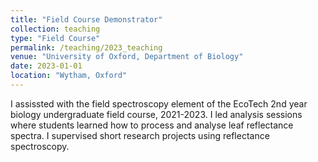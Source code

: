 ```yaml
---
title: "Field Course Demonstrator"
collection: teaching
type: "Field Course"
permalink: /teaching/2023_teaching
venue: "University of Oxford, Department of Biology"
date: 2023-01-01
location: "Wytham, Oxford"
---
```


I assissted with the field spectroscopy element of the EcoTech 2nd year biology undergraduate field course, 2021-2023. I led analysis sessions where students learned how to process and analyse leaf reflectance spectra. I supervised short research projects using reflectance spectroscopy. 

